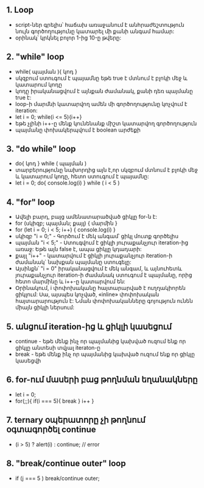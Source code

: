 ## 1. Loop

- script-ներ գրելիս՝ հաճախ առաջանում է անհրաժեշտություն նույն գործողությունը կատարել մի քանի անգամ համար:
- օրինակ՝ կրկնել բոլոր 1-ից 10-ը թվերը:

## 2. "while" loop

- while( պայման ){ կոդ }
- սկզբում ստուգում է պայամնը եթե true է մտնում է բլոկի մեջ և կատարում կոդը
- կոդը իրականացվում է այնքան ժամանակ, քանի դեռ պայմանը true է:
- loop-ի մարմնի կատարվող ամեն մի գործողությունը կոչվում է iteration:
- let i = 0; while(i <= 5){i++}
- եթե չլինի i++-ը մենք կունենանք միշտ կատարվող գործողություն
- պայմանը փոխակերպվում է boolean արժեքի

## 3. "do while" loop

- do{ կոդ } while ( պայման )
- տարբերությունը նախորդից այն է,որ սկզբում մտնում է բլոկի մեջ և կատարում կոդը, հետո ստուգում է պայամնը:
- let i = 0; do{ console.log(i) } while ( i < 5 )

## 4. "for" loop

- Ավելի բարդ, բայց ամենատարածված ցիկլը for-ն է:
- for (սկիզբ; պայման; քայլ) { մարմին }
- for (let i = 0; i < 5; i++) { console.log(i) }
- սկիզբ "i = 0;" - Գործում է մեկ անգամ՝ ցիկլ մուտք գործելիս
- պայման "i < 5;" - Ստուգվում է ցիկլի յուրաքանչյուր iteration-ից առաջ: Եթե ​​այն false է, ապա ցիկլը կդադարի:
- քայլ "i++" - կատարվում է ցիկլի յուրաքանչյուր iteration-ի ժամանակ` նախքան պայմանը ստուգելը:
- Այսինքն՝ "i = 0" իրականացվում է մեկ անգամ, և այնուհետև յուրաքանչյուր iteration-ի ժամանակ ստուգում է պայմանը, որից հետո մարմինը և i++-ը կատարվում են:
- Օրինակում, i փոփոխականը հայտարարված է ուղղակիորեն ցիկլում: Սա, այսպես կոչված, «inline» փոփոխական հայտարարություն է: Նման փոփոխականները գոյություն ունեն միայն ցիկլի ներսում:

## 5. անցում iteration-ից և ցիկլի կասեցում

- continue - եթե մենք ինչ որ պայմանից կախված ուզում ենք որ ցիկլը անտեսի տվյալ iteraton-ը 
- break - եթե մենք ինչ որ պայմանից կախված ուզում ենք որ ցիկլը կասեցվի 

## 6. for-ում մասերի բաց թողնման եղանակները

- let i = 0;
- for(;;){
    if(i === 5){
        break
    }
    i++
}

## 7. ternary օպերատորը չի թողնում օգտագործել continue

- (i > 5) ? alert(i) : continue; // error

## 8. "break/continue outer" loop

- if (j === 5 ) break/continue outer; 